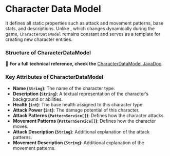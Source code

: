 # Character Data Model

It defines all static properties such as attack and movement patterns, base stats, and descriptions.
Unlike [](CharacterEntity.md), which changes dynamically during the game,
`CharacterDataModel` remains constant and serves as a template for creating new character entities.

### Structure of CharacterDataModel
📌 **For a full technical reference, check the**
[CharacterDataModel JavaDoc](../../common/src/main/java/com/bteam/common/models/CharacterDataModel.java).

### Key Attributes of CharacterDataModel

- **Name (`String`)**: The name of the character type.
- **Description (`String`)**: A textual representation of the character’s background or abilities.
- **Health (`int`)**: The base health assigned to this character type.
- **Attack Power (`int`)**: The damage potential of this character.
- **Attack Patterns (`PatternService[]`)**: Defines how the character attacks.
- **Movement Patterns (`PatternService[]`)**: Defines how the character moves.
- **Attack Description (`String`)**: Additional explanation of the attack patterns.
- **Movement Description (`String`)**: Additional explanation of the movement patterns.